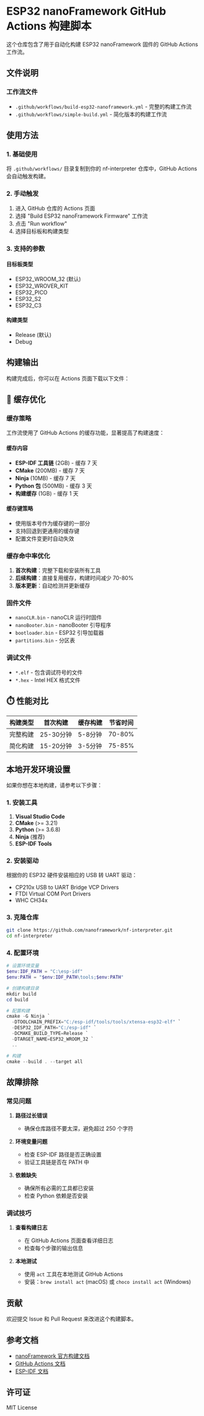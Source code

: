 # ESP32 nanoFramework GitHub Actions 构建脚本

这个仓库包含了用于自动化构建 ESP32 nanoFramework 固件的 GitHub Actions 工作流。

## 文件说明

### 工作流文件
- `.github/workflows/build-esp32-nanoframework.yml` - 完整的构建工作流
- `.github/workflows/simple-build.yml` - 简化版本的构建工作流

## 使用方法

### 1. 基础使用
将 `.github/workflows/` 目录复制到你的 nf-interpreter 仓库中，GitHub Actions 会自动触发构建。

### 2. 手动触发
1. 进入 GitHub 仓库的 Actions 页面
2. 选择 "Build ESP32 nanoFramework Firmware" 工作流
3. 点击 "Run workflow"
4. 选择目标板和构建类型

### 3. 支持的参数

#### 目标板类型
- ESP32_WROOM_32 (默认)
- ESP32_WROVER_KIT
- ESP32_PICO
- ESP32_S2
- ESP32_C3

#### 构建类型
- Release (默认)
- Debug

## 构建输出

构建完成后，你可以在 Actions 页面下载以下文件：

## 🚀 缓存优化

### 缓存策略
工作流使用了 GitHub Actions 的缓存功能，显著提高了构建速度：

#### 缓存内容
- **ESP-IDF 工具链** (2GB) - 缓存 7 天
- **CMake** (200MB) - 缓存 7 天
- **Ninja** (10MB) - 缓存 7 天
- **Python 包** (500MB) - 缓存 3 天
- **构建缓存** (1GB) - 缓存 1 天

#### 缓存键策略
- 使用版本号作为缓存键的一部分
- 支持回退到更通用的缓存键
- 配置文件变更时自动失效

### 缓存命中率优化
1. **首次构建**：完整下载和安装所有工具
2. **后续构建**：直接复用缓存，构建时间减少 70-80%
3. **版本更新**：自动检测并更新缓存

### 固件文件
- `nanoCLR.bin` - nanoCLR 运行时固件
- `nanoBooter.bin` - nanoBooter 引导程序
- `bootloader.bin` - ESP32 引导加载器
- `partitions.bin` - 分区表

### 调试文件
- `*.elf` - 包含调试符号的文件
- `*.hex` - Intel HEX 格式文件

## ⏱️ 性能对比

| 构建类型 | 首次构建 | 缓存构建 | 节省时间 |
|----------|----------|----------|----------|
| 完整构建 | 25-30分钟 | 5-8分钟 | 70-80% |
| 简化构建 | 15-20分钟 | 3-5分钟 | 75-85% |

## 本地开发环境设置

如果你想在本地构建，请参考以下步骤：

### 1. 安装工具
1. **Visual Studio Code**
2. **CMake** (>= 3.21)
3. **Python** (>= 3.6.8)
4. **Ninja** (推荐)
5. **ESP-IDF Tools**

### 2. 安装驱动
根据你的 ESP32 硬件安装相应的 USB 转 UART 驱动：
- CP210x USB to UART Bridge VCP Drivers
- FTDI Virtual COM Port Drivers
- WHC CH34x

### 3. 克隆仓库
```bash
git clone https://github.com/nanoframework/nf-interpreter.git
cd nf-interpreter
```

### 4. 配置环境
```powershell
# 设置环境变量
$env:IDF_PATH = "C:\esp-idf"
$env:PATH = "$env:IDF_PATH\tools;$env:PATH"

# 创建构建目录
mkdir build
cd build

# 配置构建
cmake -G Ninja `
  -DTOOLCHAIN_PREFIX="C:/esp-idf/tools/tools/xtensa-esp32-elf" `
  -DESP32_IDF_PATH="C:/esp-idf" `
  -DCMAKE_BUILD_TYPE=Release `
  -DTARGET_NAME=ESP32_WROOM_32 `
  ..

# 构建
cmake --build . --target all
```

## 故障排除

### 常见问题

1. **路径过长错误**
   - 确保仓库路径不要太深，避免超过 250 个字符

2. **环境变量问题**
   - 检查 ESP-IDF 路径是否正确设置
   - 验证工具链是否在 PATH 中

3. **依赖缺失**
   - 确保所有必需的工具都已安装
   - 检查 Python 依赖是否安装

### 调试技巧

1. **查看构建日志**
   - 在 GitHub Actions 页面查看详细日志
   - 检查每个步骤的输出信息

2. **本地测试**
   - 使用 `act` 工具在本地测试 GitHub Actions
   - 安装：`brew install act` (macOS) 或 `choco install act` (Windows)

## 贡献

欢迎提交 Issue 和 Pull Request 来改进这个构建脚本。

## 参考文档

- [nanoFramework 官方构建文档](https://docs.nanoframework.net/content/building/build-esp32.html)
- [GitHub Actions 文档](https://docs.github.com/en/actions)
- [ESP-IDF 文档](https://docs.espressif.com/projects/esp-idf/en/latest/esp32/)

## 许可证

MIT License